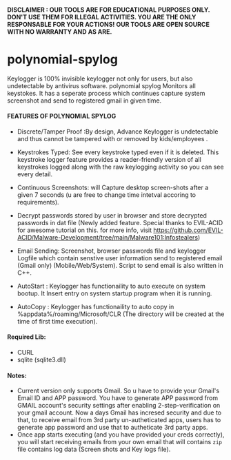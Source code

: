 #### DISCLAIMER : OUR TOOLS ARE FOR EDUCATIONAL PURPOSES ONLY. DON'T USE THEM FOR ILLEGAL ACTIVITIES. YOU ARE THE ONLY RESPONSABLE FOR YOUR ACTIONS! OUR TOOLS ARE OPEN SOURCE WITH NO WARRANTY AND AS ARE.

# polynomial-spylog
Keylogger is 100% invisible keylogger not only for users, but also undetectable by antivirus software. polynomial spylog Monitors all keystokes. It has a seperate process which continues capture system screenshot and send to registered gmail in given time.

#### FEATURES OF POLYNOMIAL SPYLOG
- Discrete/Tamper Proof :By design, Advance Keylogger is undetectable and thus cannot be tampered with or removed by kids/employees .

- Keystrokes Typed: See every keystroke typed even if it is deleted. This keystroke logger feature provides a reader-friendly version of all keystrokes logged along with the raw keylogging activity so you can see every detail.

- Continuous Screenshots: will Capture desktop screen-shots after a given 7 seconds (u are free to change time intetval accoring to requirements).

- Decrypt passwords stored by user in browser and store decrypted passwords in dat file (Newly added feature. Special thanks to EVIL-ACID for awesome tutorial on this. 
  for more info, visit https://github.com/EVIL-ACID/Malware-Development/tree/main/Malware101:Infostealers)

- Email Sending: Screenshot, browser passwords file and keylogger Logfile which contain senstive user information send to registered email (Gmail only) (Mobile/Web/System). Script to send email is also written in C++. 

- AutoStart : Keylogger has functionaility to auto execute on system bootup. It Insert entry on system startup program when it is running.

- AutoCopy : Keylogger has functionaility to auto copy in %appdata%/roaming/Microsoft/CLR (The directory will be created at the time of first time execution).

#### Required Lib:
- CURL
- sqlite (sqlite3.dll)

#### Notes:
- Current version only supports Gmail. So u have to provide your Gmail's Email ID and APP password. You have to generate APP password from GMAIL account's security settings after enabling 2-step-verification on your gmail account. Now a days Gmail has incresed security and due to that, to receive email from 3rd party un-autheticated apps, users has to generate app password and use that to autheticate 3rd party apps. 
- Once app starts executing (and you have provided your creds correctly), you will start receiving emails from your own email that will contains `zip` file contains log data (Screen shots and Key logs file).
